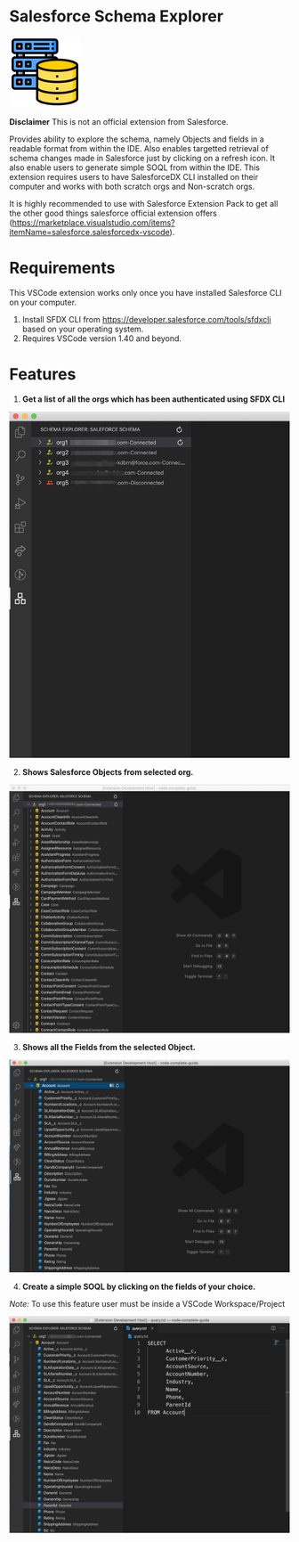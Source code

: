 # Salesforce Schema Explorer

![Logo](./media/logo-128.png)

**Disclaimer** This is not an official extension from Salesforce.

Provides ability to explore the schema, namely Objects and fields in a readable format from within the IDE. Also enables targetted retrieval of schema changes made in Salesforce just by clicking on a refresh icon. It also enable users to generate simple SOQL from within the IDE. This extension requires users to have SalesforceDX CLI installed on their computer and works with both scratch orgs and Non-scratch orgs. 

It is highly recommended to use with Salesforce Extension Pack to get all the other good things salesforce official extension offers (https://marketplace.visualstudio.com/items?itemName=salesforce.salesforcedx-vscode).

# Requirements


This VSCode extension works only once you have installed Salesforce CLI on your computer.

1. Install SFDX CLI from https://developer.salesforce.com/tools/sfdxcli based on your operating system.
2. Requires VSCode version 1.40 and beyond.

# Features

1. **Get a list of all the orgs which has been authenticated using SFDX CLI**

![List all Orgs](./media/connections.png)

2. **Shows Salesforce Objects from selected org.**

![List all Orgs](./media/sobjects.png)

3. **Shows all the Fields from the selected Object.**

![List all Orgs](./media/fields.png)

4. **Create a simple SOQL by clicking on the fields of your choice.**

*Note:* To use this feature user must be inside a VSCode Workspace/Project

![List all Orgs](./media/soql.png)